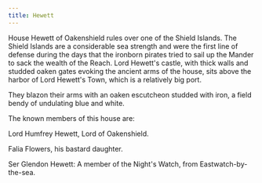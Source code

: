 ```yaml
---
title: Hewett
---
```


 House Hewett of Oakenshield rules over one of the Shield Islands. The Shield Islands are a considerable sea strength and were the first line of defense during the days that the ironborn pirates tried to sail up the Mander to sack the wealth of the Reach. Lord Hewett's castle, with thick walls and studded oaken gates evoking the ancient arms of the house, sits above the harbor of Lord Hewett's Town, which is a relatively big port.

They blazon their arms with an oaken escutcheon studded with iron, a field bendy of undulating blue and white.

The known members of this house are:

Lord Humfrey Hewett, Lord of Oakenshield.

Falia Flowers, his bastard daughter.

Ser Glendon Hewett: A member of the Night's Watch, from Eastwatch-by-the-sea. 


